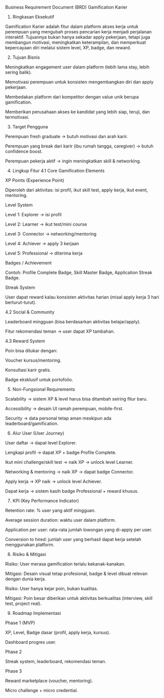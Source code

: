 Business Requirement Document (BRD)
Gamification Karier
1. Ringkasan Eksekutif

Gamification Karier adalah fitur dalam platform akses kerja untuk perempuan yang mengubah proses pencarian kerja menjadi perjalanan interaktif. Tujuannya bukan hanya sekadar apply pekerjaan, tetapi juga membangun motivasi, meningkatkan keterampilan, dan memperkuat kepercayaan diri melalui sistem level, XP, badge, dan reward.

2. Tujuan Bisnis

Meningkatkan engagement user dalam platform (lebih lama stay, lebih sering balik).

Memotivasi perempuan untuk konsisten mengembangkan diri dan apply pekerjaan.

Membedakan platform dari kompetitor dengan value unik berupa gamification.

Memberikan perusahaan akses ke kandidat yang lebih siap, teruji, dan termotivasi.

3. Target Pengguna

Perempuan fresh graduate → butuh motivasi dan arah karir.

Perempuan yang break dari karir (ibu rumah tangga, caregiver) → butuh confidence boost.

Perempuan pekerja aktif → ingin meningkatkan skill & networking.

4. Lingkup Fitur
4.1 Core Gamification Elements

XP Points (Experience Point)

Diperoleh dari aktivitas: isi profil, ikut skill test, apply kerja, ikut event, mentoring.

Level System

Level 1: Explorer → isi profil

Level 2: Learner → ikut test/mini course

Level 3: Connector → networking/mentoring

Level 4: Achiever → apply 3 kerjaan

Level 5: Professional → diterima kerja

Badges / Achievement

Contoh: Profile Complete Badge, Skill Master Badge, Application Streak Badge.

Streak System

User dapat reward kalau konsisten aktivitas harian (misal apply kerja 3 hari berturut-turut).

4.2 Social & Community

Leaderboard mingguan (bisa berdasarkan aktivitas belajar/apply).

Fitur rekomendasi teman → user dapat XP tambahan.

4.3 Reward System

Poin bisa ditukar dengan:

Voucher kursus/mentoring.

Konsultasi karir gratis.

Badge eksklusif untuk portofolio.

5. Non-Fungsional Requirements

Scalability → sistem XP & level harus bisa ditambah seiring fitur baru.

Accessibility → desain UI ramah perempuan, mobile-first.

Security → data personal tetap aman meskipun ada leaderboard/gamification.

6. Alur User (User Journey)

User daftar → dapat level Explorer.

Lengkapi profil → dapat XP + badge Profile Complete.

Ikut mini challenge/skill test → naik XP → unlock level Learner.

Networking & mentoring → naik XP → dapat badge Connector.

Apply kerja → XP naik → unlock level Achiever.

Dapat kerja → sistem kasih badge Professional + reward khusus.

7. KPI (Key Performance Indicator)

Retention rate: % user yang aktif mingguan.

Average session duration: waktu user dalam platform.

Application per user: rata-rata jumlah lowongan yang di-apply per user.

Conversion to hired: jumlah user yang berhasil dapat kerja setelah menggunakan platform.

8. Risiko & Mitigasi

Risiko: User merasa gamification terlalu kekanak-kanakan.

Mitigasi: Desain visual tetap profesional, badge & level dibuat relevan dengan dunia kerja.

Risiko: User hanya kejar poin, bukan kualitas.

Mitigasi: Poin besar diberikan untuk aktivitas berkualitas (interview, skill test, project real).

9. Roadmap Implementasi

Phase 1 (MVP)

XP, Level, Badge dasar (profil, apply kerja, kursus).

Dashboard progres user.

Phase 2

Streak system, leaderboard, rekomendasi teman.

Phase 3

Reward marketplace (voucher, mentoring).

Micro challenge + micro credential.